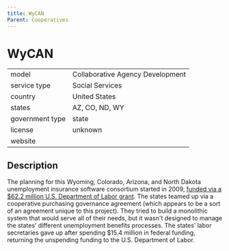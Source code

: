 ```yaml
---
title: WyCAN
Parent: Cooperatives
---
```


# WyCAN

|                   |                                          |
|:------------------|:-----------------------------------------|
| model             | Collaborative Agency Development
| service type      | Social Services
| country           | United States
| states            | AZ, CO, ND, WY
| government type   | state
| license           | unknown
| website           | 

## Description
The planning for this Wyoming, Colorado, Arizona, and North Dakota unemployment insurance software consortium started in 2009, [funded via a $62.2 million U.S. Department of Labor grant](https://www.greeleytribune.com/2021/01/10/colorado-unemployment-benefits-new-claims-system/). The states teamed up via a cooperative purchasing governance agreement (which appears to be a sort of an agreement unique to this project). They tried to build a monolithic system that would serve all of their needs, but it wasn't designed to manage the states’ different unemployment benefits processes. The states’ labor secretaries gave up after spending $15.4 million in federal funding, returning the unspending funding to the U.S. Department of Labor.
